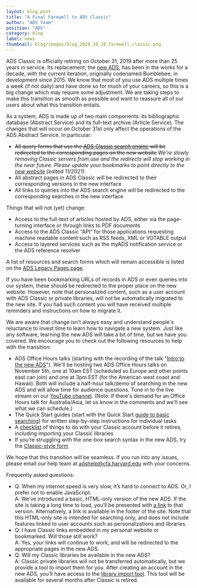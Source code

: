```yaml
---
layout: blog_post
title: "A Final Farewell to ADS Classic"
author: "ADS Team"
position: "ADS"
category: blog
label: news
thumbnail: blog/images/blog_2019_10_28_farewell_classic.png
---
```


ADS Classic is officially retiring on October 31, 2019 after more than 25 years in service. Its replacement, the [new ADS](https://ui.adsabs.harvard.edu/), has been in the works for a decade, with the current iteration, originally codenamed Bumblebee, in development since 2015.  We know that most of you use ADS multiple times a week (if not daily) and have done so for much of your careers, so this is a big change which may require some adjustment. We are taking steps to make this transition as smooth as possible and want to reassure all of our users about what this transition entails.

As a system, ADS is made up of two main components: its bibliographic database (Abstract Service) and its full-text archive (Article Service). The changes that will occur on October 31st only affect the operations of the ADS Abstract Service. In particular:
* ~~All query forms that use the [ADS Classic search engine](http://adsabs.harvard.edu/abstract_service.html) will be redirected to the corresponding pages on the new website~~ *We're slowly removing Classic servers from use and the redirects will stop working in the near future. Please update your bookmarks to point directly to the [new website](https://ui.adsabs.harvard.edu/) (edited 11/2021).*
* All abstract pages in ADS Classic will be redirected to their corresponding versions in the new interface
* All links to queries into the ADS search engine will be redirected to the corresponding searches in the new interface

Things that will not (yet) change:
* Access to the full-text of articles hosted by ADS, either via the page-turning interface or through links to PDF documents
* Access to the ADS Classic “API” for those applications requesting machine readable content such as RSS feeds, XML or VOTABLE output
* Access to layered services such as the myADS notification service or the ADS reference resolver

A list of resources and search forms which will remain accessible is listed on the [ADS Legacy Pages page](http://articles.adsabs.harvard.edu/legacy.html).

If you have been bookmarking URLs of records in ADS or even queries into our system, these should be redirected to the proper place on the new website. However, note that personalized content, such as a user account with ADS Classic or private libraries, will not be automatically migrated to the new site. If you had such content you will have received multiple reminders and instructions on how to migrate it.

We are aware that change isn’t always easy and understand people's reluctance to invest time to learn how to navigate a new system. Just like any software, learning the new ADS will take a bit of time, but we have you covered. We encourage you to check out the following resources to help with the transition:
* ADS Office Hours talks (starting with the recording of the talk "[Intro to the new ADS](../help/videos/intro)"). We'll be hosting two ADS Office Hours talks on November 5th, one at 10am EST (scheduled so Europe and other points east can join) and one at 3pm EST (for the American west coast and Hawaii). Both will include a half-hour talk/demo of searching in the new ADS and will allow time for audience questions. Tune in to the live stream on our [YouTube channel](https://www.youtube.com/user/nasaads). (Note: if there's demand for an Office Hours talk for Australia/Asia, let us know in the comments and we'll see what we can schedule.)
* The Quick Start guides (start with the Quick Start [guide to basic searching](../help/quickstart/searching-for-paper)) for written step-by-step instructions for individual tasks
* A [checklist](../blog/transition-reminder) of things to do with your Classic account before it retires, including importing your Classic libraries
* If you’re struggling with the one-box search syntax in the new ADS, try the [Classic-style form](https://ui.adsabs.harvard.edu/classic-form)

We hope that this transition will be seamless.  If you run into any issues, please email our help team at [adshelp@cfa.harvard.edu](mailto:adshelp@cfa.harvard.edu) with your concerns.

Frequently asked questions:
- Q: When my internet speed is very slow, it’s hard to connect to ADS. Or, I prefer not to enable JavaScript.  
A: We’ve introduced a basic, HTML-only version of the new ADS. If the site is taking a long time to load, you’ll be presented with [a link](https://ui.adsabs.harvard.edu/core) to that version. Alternatively, a link is available in the footer of the site. Note that this HTML-only site is intended for searching only, and does not include features linked to user accounts such as personalizations and libraries.
- Q: I have Classic links embedded in my personal website or bookmarked. Will those still work?  
A: Yes, your links will continue to work, and will be redirected to the appropriate pages in the new ADS.
- Q: Will my Classic libraries be available in the new ADS?  
A: Classic private libraries will not be transferred automatically, but we provide a tool to import them for you. After creating an account in the new ADS, you’ll have access to the [library import tool](../help/libraries/legacy-importing). This tool will be available for several months after Classic is retired.
